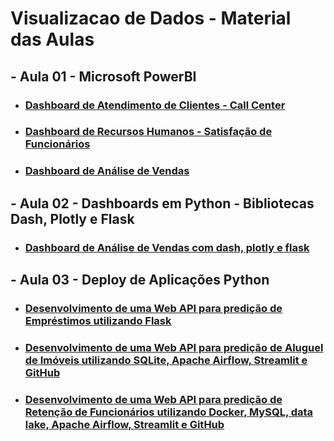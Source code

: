 # Visualizacao de Dados - Material das Aulas

## - Aula 01 - Microsoft PowerBI

* ### [Dashboard de Atendimento de Clientes - Call Center]()

* ### [Dashboard de Recursos Humanos - Satisfação de Funcionários]()

* ### [Dashboard de Análise de Vendas]()


## - Aula 02 - Dashboards em Python - Bibliotecas Dash, Plotly e Flask

* ### [Dashboard de Análise de Vendas com dash, plotly e flask]()

## - Aula 03 - Deploy de Aplicações Python

* ### [Desenvolvimento de uma Web API para predição de Empréstimos utilizando Flask]()

* ### [Desenvolvimento de uma Web API para predição de Aluguel de Imóveis utilizando SQLite, Apache Airflow, Streamlit e GitHub]()

* ### [Desenvolvimento de uma Web API para predição de Retenção de Funcionários utilizando Docker, MySQL, data lake, Apache Airflow, Streamlit e GitHub]()







